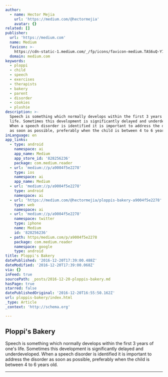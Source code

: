```yaml
---
author:
  - name: Hector Mejia
    url: 'https://medium.com/@hectormejia'
    avatar: {}
related: []
publisher:
  url: 'https://medium.com'
  name: Medium
  favicon: >-
    https://cdn-static-1.medium.com/_/fp/icons/favicon-medium.TAS6uQ-Y7kcKgi0xjcYHXw.ico
  domain: medium.com
keywords:
  - ploppi
  - child
  - speech
  - exercises
  - therapists
  - bakery
  - parent
  - disorder
  - cookies
  - plushie
description: >-
  Speech is something which normally develops within the first 3 years of one's
  life. Sometimes this development is significantly delayed and underdeveloped.
  When a speech disorder is identified it is important to address the disorder
  as soon as possible, preferably when the child is between 4 to 6 years old.
inLanguage: en
app_links:
  - type: android
    namespace: ai
    app_name: Medium
    app_store_id: '828256236'
    package: com.medium.reader
  - url: 'medium://p/a9004f5e2278'
    type: ios
    namespace: ai
    app_name: Medium
  - url: 'medium://p/a9004f5e2278'
    type: android
    namespace: ai
  - url: 'https://medium.com/@hectormejia/ploppis-bakery-a9004f5e2278'
    type: web
    namespace: ai
  - url: 'medium://p/a9004f5e2278'
    namespace: twitter
    type: iphone
    name: Medium
    id: '828256236'
  - path: https/medium.com/p/a9004f5e2278
    package: com.medium.reader
    namespace: google
    type: android
title: Ploppi's Bakery
datePublished: '2016-12-20T17:39:00.488Z'
dateModified: '2016-12-20T17:39:00.068Z'
via: {}
inFeed: true
sourcePath: _posts/2016-12-20-ploppis-bakery.md
hasPage: true
starred: false
datePublishedOriginal: '2016-12-20T16:55:50.162Z'
url: ploppis-bakery/index.html
_type: Article
_context: 'http://schema.org'

---
```

<article style=""><h1>Ploppi's Bakery</h1><p>Speech is something which normally develops within the first 3 years of one's life. Sometimes this development is significantly delayed and underdeveloped. When a speech disorder is identified it is important to address the disorder as soon as possible, preferably when the child is between 4 to 6 years old.</p></article>

---